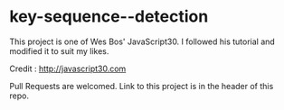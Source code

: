 # key-sequence--detection
This project is one of Wes Bos' JavaScript30. I followed his tutorial and modified it to suit my likes. 

Credit : http://javascript30.com

Pull Requests are welcomed.
Link to this project is in the header of this repo.
